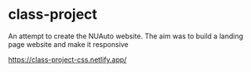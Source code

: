 # class-project

An attempt to create the NUAuto website. The aim was to build a landing page website and make it responsive


https://class-project-css.netlify.app/
